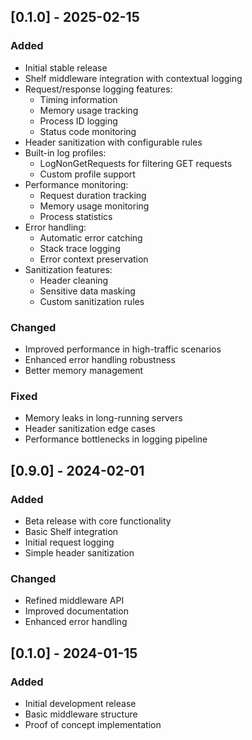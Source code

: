 ## [0.1.0] - 2025-02-15

### Added
- Initial stable release
- Shelf middleware integration with contextual logging
- Request/response logging features:
  - Timing information
  - Memory usage tracking
  - Process ID logging
  - Status code monitoring
- Header sanitization with configurable rules
- Built-in log profiles:
  - LogNonGetRequests for filtering GET requests
  - Custom profile support
- Performance monitoring:
  - Request duration tracking
  - Memory usage monitoring
  - Process statistics
- Error handling:
  - Automatic error catching
  - Stack trace logging
  - Error context preservation
- Sanitization features:
  - Header cleaning
  - Sensitive data masking
  - Custom sanitization rules

### Changed
- Improved performance in high-traffic scenarios
- Enhanced error handling robustness
- Better memory management

### Fixed
- Memory leaks in long-running servers
- Header sanitization edge cases
- Performance bottlenecks in logging pipeline

## [0.9.0] - 2024-02-01

### Added
- Beta release with core functionality
- Basic Shelf integration
- Initial request logging
- Simple header sanitization

### Changed
- Refined middleware API
- Improved documentation
- Enhanced error handling

## [0.1.0] - 2024-01-15

### Added
- Initial development release
- Basic middleware structure
- Proof of concept implementation

